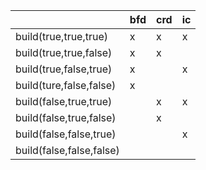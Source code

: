 |                          | bfd | crd | ic |
|--------------------------|-----|-----|----|
| build(true,true,true)    | x   | x   | x  |
| build(true,true,false)   | x   | x   |    |
| build(true,false,true)   | x   |     | x  |
| build(ture,false,false)  | x   |     |    |
| build(false,true,true)   |     | x   | x  |
| build(false,true,false)  |     | x   |    |
| build(false,false,true)  |     |     | x  |
| build(false,false,false) |     |     |    |
